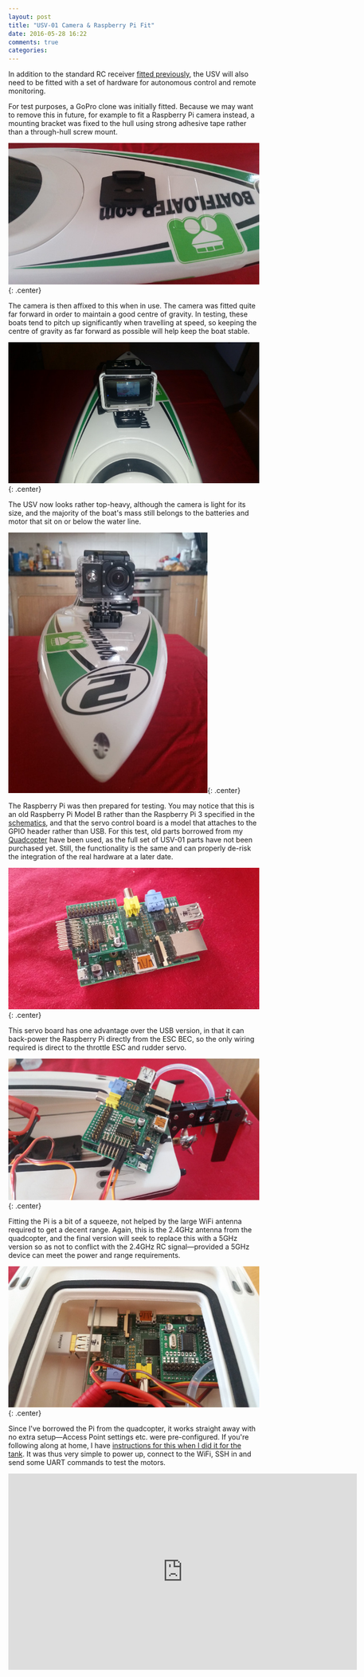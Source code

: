 ```yaml
---
layout: post
title: "USV-01 Camera & Raspberry Pi Fit"
date: 2016-05-28 16:22
comments: true
categories: 
---
```


In addition to the standard RC receiver [fitted previously](../usv-01-rc-electronics-fit), the USV will also need to be fitted with a set of hardware for autonomous control and remote monitoring.

For test purposes, a GoPro clone was initially fitted. Because we may want to remove this in future, for example to fit a Raspberry Pi camera instead, a mounting bracket was fixed to the hull using strong adhesive tape rather than a through-hull screw mount.

![GoPro Mount](/usv01/gopromount.jpg){: .center}

The camera is then affixed to this when in use. The camera was fitted quite far forward in order to maintain a good centre of gravity. In testing, these boats tend to pitch up significantly when travelling at speed, so keeping the centre of gravity as far forward as possible will help keep the boat stable.

![GoPro fitted](/usv01/goprofitted.jpg){: .center}

The USV now looks rather top-heavy, although the camera is light for its size, and the majority of the boat's mass still belongs to the batteries and motor that sit on or below the water line.

![Top heavy](/usv01/goprotopheavy.jpg){: .center}

The Raspberry Pi was then prepared for testing. You may notice that this is an old Raspberry Pi Model B rather than the Raspberry Pi 3 specified in the [schematics](../usv-01-schematics), and that the servo control board is a model that attaches to the GPIO header rather than USB. For this test, old parts borrowed from my [Quadcopter](../quadcopter) have been used, as the full set of USV-01 parts have not been purchased yet. Still, the functionality is the same and can properly de-risk the integration of the real hardware at a later date.

![Raspberry Pi and Servo board](/usv01/rpi.jpg){: .center}

This servo board has one advantage over the USB version, in that it can back-power the Raspberry Pi directly from the ESC BEC, so the only wiring required is direct to the throttle ESC and rudder servo.

![Raspberry Pi attached to servo leads](/usv01/piontop.jpg){: .center}

Fitting the Pi is a bit of a squeeze, not helped by the large WiFi antenna required to get a decent range. Again, this is the 2.4GHz antenna from the quadcopter, and the final version will seek to replace this with a 5GHz version so as not to conflict with the 2.4GHz RC signal&mdash;provided a 5GHz device can meet the power and range requirements.

![Raspberry Pi fitted inside USV](/usv01/pifitted.jpg){: .center}

Since I've borrowed the Pi from the quadcopter, it works straight away with no extra setup&mdash;Access Point settings etc. were pre-configured. If you're following along at home, I have [instructions for this when I did it for the tank](../tank-day-22-i-occidentally-a-whole-access-point/). It was thus very simple to power up, connect to the WiFi, SSH in and send some UART commands to test the motors.

<center><iframe src="https://player.vimeo.com/video/168463091?title=0&byline=0&portrait=0" width="700" height="394" frameborder="0" webkitallowfullscreen mozallowfullscreen allowfullscreen></iframe></center>

